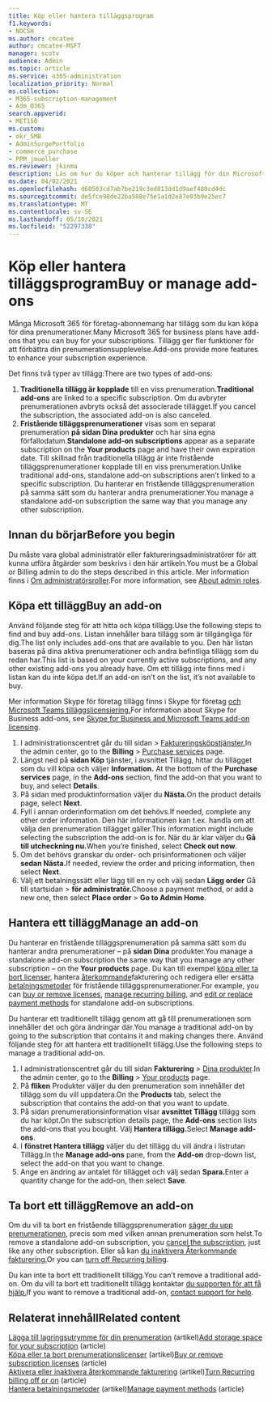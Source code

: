 ```yaml
---
title: Köp eller hantera tilläggsprogram
f1.keywords:
- NOCSH
ms.author: cmcatee
author: cmcatee-MSFT
manager: scotv
audience: Admin
ms.topic: article
ms.service: o365-administration
localization_priority: Normal
ms.collection:
- M365-subscription-management
- Adm_O365
search.appverid:
- MET150
ms.custom:
- okr_SMB
- AdminSurgePortfolio
- commerce_purchase
- PPM_jmueller
ms.reviewer: jkinma
description: Läs om hur du köper och hanterar tillägg för din Microsoft 365 för företag-prenumeration.
ms.date: 04/02/2021
ms.openlocfilehash: d60503cd7ab7be219c3ed813dd1d9aef480cd4dc
ms.sourcegitcommit: de5fce90de22ba588e75e1a1d2e87e03b9e25ec7
ms.translationtype: MT
ms.contentlocale: sv-SE
ms.lasthandoff: 05/10/2021
ms.locfileid: "52297338"
---
```

# <a name="buy-or-manage-add-ons"></a><span data-ttu-id="366f0-103">Köp eller hantera tilläggsprogram</span><span class="sxs-lookup"><span data-stu-id="366f0-103">Buy or manage add-ons</span></span>

<span data-ttu-id="366f0-104">Många Microsoft 365 för företag-abonnemang har tillägg som du kan köpa för dina prenumerationer.</span><span class="sxs-lookup"><span data-stu-id="366f0-104">Many Microsoft 365 for business plans have add-ons that you can buy for your subscriptions.</span></span> <span data-ttu-id="366f0-105">Tillägg ger fler funktioner för att förbättra din prenumerationsupplevelse.</span><span class="sxs-lookup"><span data-stu-id="366f0-105">Add-ons provide more features to enhance your subscription experience.</span></span>

<span data-ttu-id="366f0-106">Det finns två typer av tillägg:</span><span class="sxs-lookup"><span data-stu-id="366f0-106">There are two types of add-ons:</span></span>

1. <span data-ttu-id="366f0-107">**Traditionella tillägg är kopplade** till en viss prenumeration.</span><span class="sxs-lookup"><span data-stu-id="366f0-107">**Traditional add-ons** are linked to a specific subscription.</span></span> <span data-ttu-id="366f0-108">Om du avbryter prenumerationen avbryts också det associerade tillägget.</span><span class="sxs-lookup"><span data-stu-id="366f0-108">If you cancel the subscription, the associated add-on is also canceled.</span></span>
2. <span data-ttu-id="366f0-109">**Fristående tilläggsprenumerationer** visas som en separat prenumeration **på sidan Dina produkter** och har sina egna förfallodatum.</span><span class="sxs-lookup"><span data-stu-id="366f0-109">**Standalone add-on subscriptions** appear as a separate subscription on the **Your products** page and have their own expiration date.</span></span> <span data-ttu-id="366f0-110">Till skillnad från traditionella tillägg är inte fristående tilläggsprenumerationer kopplade till en viss prenumeration.</span><span class="sxs-lookup"><span data-stu-id="366f0-110">Unlike traditional add-ons, standalone add-on subscriptions aren’t linked to a specific subscription.</span></span> <span data-ttu-id="366f0-111">Du hanterar en fristående tilläggsprenumeration på samma sätt som du hanterar andra prenumerationer.</span><span class="sxs-lookup"><span data-stu-id="366f0-111">You manage a standalone add-on subscription the same way that you manage any other subscription.</span></span>

## <a name="before-you-begin"></a><span data-ttu-id="366f0-112">Innan du börjar</span><span class="sxs-lookup"><span data-stu-id="366f0-112">Before you begin</span></span>

<span data-ttu-id="366f0-113">Du måste vara global administratör eller faktureringsadministratörer för att kunna utföra åtgärder som beskrivs i den här artikeln.</span><span class="sxs-lookup"><span data-stu-id="366f0-113">You must be a Global or Billing admin to do the steps described in this article.</span></span> <span data-ttu-id="366f0-114">Mer information finns i [Om administratörsroller](../admin/add-users/about-admin-roles.md).</span><span class="sxs-lookup"><span data-stu-id="366f0-114">For more information, see [About admin roles](../admin/add-users/about-admin-roles.md).</span></span>

## <a name="buy-an-add-on"></a><span data-ttu-id="366f0-115">Köpa ett tillägg</span><span class="sxs-lookup"><span data-stu-id="366f0-115">Buy an add-on</span></span>

<span data-ttu-id="366f0-116">Använd följande steg för att hitta och köpa tillägg.</span><span class="sxs-lookup"><span data-stu-id="366f0-116">Use the following steps to find and buy add-ons.</span></span> <span data-ttu-id="366f0-117">Listan innehåller bara tillägg som är tillgängliga för dig.</span><span class="sxs-lookup"><span data-stu-id="366f0-117">The list only includes add-ons that are available to you.</span></span> <span data-ttu-id="366f0-118">Den här listan baseras på dina aktiva prenumerationer och andra befintliga tillägg som du redan har.</span><span class="sxs-lookup"><span data-stu-id="366f0-118">This list is based on your currently active subscriptions, and any other existing add-ons you already have.</span></span> <span data-ttu-id="366f0-119">Om ett tillägg inte finns med i listan kan du inte köpa det.</span><span class="sxs-lookup"><span data-stu-id="366f0-119">If an add-on isn’t on the list, it’s not available to buy.</span></span>

<span data-ttu-id="366f0-120">Mer information Skype för företag tillägg finns i Skype för företag [och Microsoft Teams tilläggslicensiering.](/SkypeForBusiness/skype-for-business-and-microsoft-teams-add-on-licensing/skype-for-business-and-microsoft-teams-add-on-licensing)</span><span class="sxs-lookup"><span data-stu-id="366f0-120">For information about Skype for Business add-ons, see [Skype for Business and Microsoft Teams add-on licensing](/SkypeForBusiness/skype-for-business-and-microsoft-teams-add-on-licensing/skype-for-business-and-microsoft-teams-add-on-licensing).</span></span>

1. <span data-ttu-id="366f0-121">I administrationscentret går du  till sidan \> <a href="https://go.microsoft.com/fwlink/p/?linkid=868433" target="_blank">Faktureringsköpstjänster.</a></span><span class="sxs-lookup"><span data-stu-id="366f0-121">In the admin center, go to the **Billing** \> <a href="https://go.microsoft.com/fwlink/p/?linkid=868433" target="_blank">Purchase services</a> page.</span></span>
2. <span data-ttu-id="366f0-122">Längst ned på **sidan Köp** tjänster, i avsnittet Tillägg, hittar du tillägget som du vill köpa och väljer **Information.** </span><span class="sxs-lookup"><span data-stu-id="366f0-122">At the bottom of the **Purchase services** page, in the **Add-ons** section, find the add-on that you want to buy, and select **Details**.</span></span>
3. <span data-ttu-id="366f0-123">På sidan med produktinformation väljer du **Nästa.**</span><span class="sxs-lookup"><span data-stu-id="366f0-123">On the product details page, select **Next**.</span></span>
4. <span data-ttu-id="366f0-124">Fyll i annan orderinformation om det behövs.</span><span class="sxs-lookup"><span data-stu-id="366f0-124">If needed, complete any other order information.</span></span> <span data-ttu-id="366f0-125">Den här informationen kan t.ex. handla om att välja den prenumeration tillägget gäller.</span><span class="sxs-lookup"><span data-stu-id="366f0-125">This information might include selecting the subscription the add-on is for.</span></span> <span data-ttu-id="366f0-126">När du är klar väljer du **Gå till utcheckning nu.**</span><span class="sxs-lookup"><span data-stu-id="366f0-126">When you’re finished, select **Check out now**.</span></span>
5. <span data-ttu-id="366f0-127">Om det behövs granskar du order- och prisinformationen och väljer **sedan Nästa.**</span><span class="sxs-lookup"><span data-stu-id="366f0-127">If needed, review the order and pricing information, then select **Next**.</span></span>
6. <span data-ttu-id="366f0-128">Välj ett betalningssätt eller lägg till en ny och välj sedan **Lägg order** Gå till startsidan  >  **för administratör.**</span><span class="sxs-lookup"><span data-stu-id="366f0-128">Choose a payment method, or add a new one, then select **Place order** > **Go to Admin Home**.</span></span>

## <a name="manage-an-add-on"></a><span data-ttu-id="366f0-129">Hantera ett tillägg</span><span class="sxs-lookup"><span data-stu-id="366f0-129">Manage an add-on</span></span>

<span data-ttu-id="366f0-130">Du hanterar en fristående tilläggsprenumeration på samma sätt som du hanterar andra prenumerationer – på **sidan Dina** produkter.</span><span class="sxs-lookup"><span data-stu-id="366f0-130">You manage a standalone add-on subscription the same way that you manage any other subscription – on the **Your products** page.</span></span> <span data-ttu-id="366f0-131">Du kan till exempel [köpa eller ta bort licenser](licenses/buy-licenses.md), hantera [återkommande](subscriptions/renew-your-subscription.md)fakturering och redigera eller ersätta [betalningsmetoder](billing-and-payments/manage-payment-methods.md) för fristående tilläggsprenumerationer.</span><span class="sxs-lookup"><span data-stu-id="366f0-131">For example, you can [buy or remove licenses](licenses/buy-licenses.md), [manage recurring billing](subscriptions/renew-your-subscription.md), and [edit or replace payment methods](billing-and-payments/manage-payment-methods.md) for standalone add-on subscriptions.</span></span>

<span data-ttu-id="366f0-132">Du hanterar ett traditionellt tillägg genom att gå till prenumerationen som innehåller det och göra ändringar där.</span><span class="sxs-lookup"><span data-stu-id="366f0-132">You manage a traditional add-on by going to the subscription that contains it and making changes there.</span></span> <span data-ttu-id="366f0-133">Använd följande steg för att hantera ett traditionellt tillägg.</span><span class="sxs-lookup"><span data-stu-id="366f0-133">Use the following steps to manage a traditional add-on.</span></span>
  
1. <span data-ttu-id="366f0-134">I administrationscentret går du till sidan **Fakturering** \> <a href="https://go.microsoft.com/fwlink/p/?linkid=842054" target="_blank">Dina produkter</a>.</span><span class="sxs-lookup"><span data-stu-id="366f0-134">In the admin center, go to the **Billing** \> <a href="https://go.microsoft.com/fwlink/p/?linkid=842054" target="_blank">Your products</a> page.</span></span>
2. <span data-ttu-id="366f0-135">På **fliken** Produkter väljer du den prenumeration som innehåller det tillägg som du vill uppdatera.</span><span class="sxs-lookup"><span data-stu-id="366f0-135">On the **Products** tab, select the subscription that contains the add-on that you want to update.</span></span>
3. <span data-ttu-id="366f0-136">På sidan prenumerationsinformation visar **avsnittet Tillägg** tillägg som du har köpt.</span><span class="sxs-lookup"><span data-stu-id="366f0-136">On the subscription details page, the **Add-ons** section lists the add-ons that you bought.</span></span> <span data-ttu-id="366f0-137">Välj **Hantera tillägg.**</span><span class="sxs-lookup"><span data-stu-id="366f0-137">Select **Manage add-ons**.</span></span>
4. <span data-ttu-id="366f0-138">I **fönstret Hantera tillägg** väljer du  det tillägg du vill ändra i listrutan Tillägg.</span><span class="sxs-lookup"><span data-stu-id="366f0-138">In the **Manage add-ons** pane, from the **Add-on** drop-down list, select the add-on that you want to change.</span></span>
5. <span data-ttu-id="366f0-139">Ange en ändring av antalet för tillägget och välj sedan **Spara.**</span><span class="sxs-lookup"><span data-stu-id="366f0-139">Enter a quantity change for the add-on, then select **Save**.</span></span>

## <a name="remove-an-add-on"></a><span data-ttu-id="366f0-140">Ta bort ett tillägg</span><span class="sxs-lookup"><span data-stu-id="366f0-140">Remove an add-on</span></span>

<span data-ttu-id="366f0-141">Om du vill ta bort en fristående tilläggsprenumeration [säger du upp prenumerationen](subscriptions/cancel-your-subscription.md), precis som med vilken annan prenumeration som helst.</span><span class="sxs-lookup"><span data-stu-id="366f0-141">To remove a standalone add-on subscription, you [cancel the subscription](subscriptions/cancel-your-subscription.md), just like any other subscription.</span></span> <span data-ttu-id="366f0-142">Eller så kan [du inaktivera Återkommande fakturering.](subscriptions/renew-your-subscription.md)</span><span class="sxs-lookup"><span data-stu-id="366f0-142">Or you can [turn off Recurring billing](subscriptions/renew-your-subscription.md).</span></span>

<span data-ttu-id="366f0-143">Du kan inte ta bort ett traditionellt tillägg.</span><span class="sxs-lookup"><span data-stu-id="366f0-143">You can’t remove a traditional add-on.</span></span> <span data-ttu-id="366f0-144">Om du vill ta bort ett traditionellt tillägg kontaktar [du supporten för att få hjälp.](../business-video/get-help-support.md)</span><span class="sxs-lookup"><span data-stu-id="366f0-144">If you want to remove a traditional add-on, [contact support for help](../business-video/get-help-support.md).</span></span>
  
## <a name="related-content"></a><span data-ttu-id="366f0-145">Relaterat innehåll</span><span class="sxs-lookup"><span data-stu-id="366f0-145">Related content</span></span>

<span data-ttu-id="366f0-146">[Lägga till lagringsutrymme för din prenumeration](add-storage-space.md) (artikel)</span><span class="sxs-lookup"><span data-stu-id="366f0-146">[Add storage space for your subscription](add-storage-space.md) (article)</span></span>\
<span data-ttu-id="366f0-147">[Köpa eller ta bort prenumerationslicenser](licenses/buy-licenses.md) (artikel)</span><span class="sxs-lookup"><span data-stu-id="366f0-147">[Buy or remove subscription licenses](licenses/buy-licenses.md) (article)</span></span>\
<span data-ttu-id="366f0-148">[Aktivera eller inaktivera återkommande fakturering](subscriptions/renew-your-subscription.md#turn-recurring-billing-off-or-on) (artikel)</span><span class="sxs-lookup"><span data-stu-id="366f0-148">[Turn Recurring billing off or on](subscriptions/renew-your-subscription.md#turn-recurring-billing-off-or-on) (article)</span></span>\
<span data-ttu-id="366f0-149">[Hantera betalningsmetoder](billing-and-payments/manage-payment-methods.md) (artikel)</span><span class="sxs-lookup"><span data-stu-id="366f0-149">[Manage payment methods](billing-and-payments/manage-payment-methods.md) (article)</span></span>